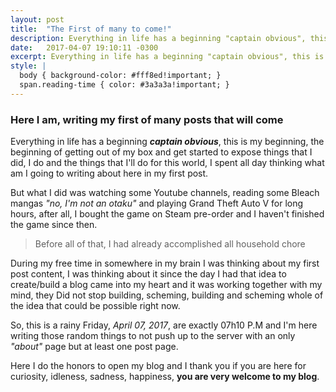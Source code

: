 ```yaml
---
layout: post
title:  "The First of many to come!"
description: Everything in life has a beginning "captain obvious", this is my beginning, the beginning of getting out of my box and get started to expose things that I did, I do and the things that I'll do for.
date:   2017-04-07 19:10:11 -0300
excerpt: Everything in life has a beginning "captain obvious", this is my beginning, the beginning of getting out of my box and get started to expose things that I did, I do and the things that I'll do for...
style: |
  body { background-color: #fff8ed!important; }
  span.reading-time { color: #3a3a3a!important; }
---
```

### Here I am, writing my first of many posts that will come

Everything in life has a beginning ***captain obvious***, this is my beginning, the beginning of getting out of my box and get started to expose things that I did, I do and the things that I'll do for this world, I spent all day thinking what am I going to writing about here in my first post.  

But what I did was watching some Youtube channels, reading some Bleach mangas *"no, I'm not an otaku"* and playing Grand Theft Auto V for long hours, after all, I bought the game on Steam pre-order and I haven't finished the game since then.  

> Before all of that, I had already accomplished all household chore  

During my free time in somewhere in my brain I was thinking about my first post content, I was thinking about it since the day I had that idea to create/build a blog came into my heart and it was working together with my mind, they Did not stop building, scheming, building and scheming whole of the idea that could be possible right now.  

So, this is a rainy Friday, *April 07, 2017*, are exactly 07h10 P.M and I'm here writing those random things to not push up to the server with an only *"about"* page but at least one post page.  

Here I do the honors to open my blog and I thank you if you are here for curiosity, idleness, sadness, happiness, **you are very welcome to my blog**.
